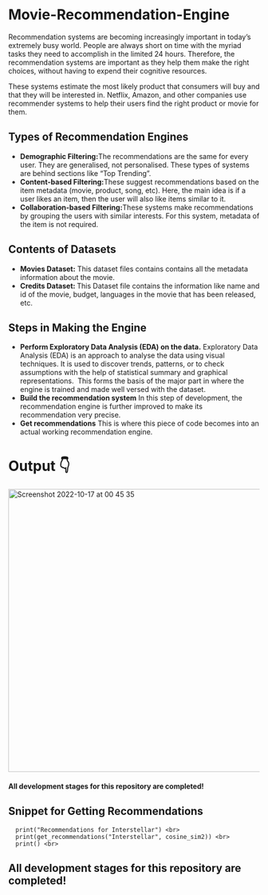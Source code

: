 # Movie-Recommendation-Engine
Recommendation systems are becoming increasingly important in today’s extremely busy world. People are always short on time with the myriad tasks they need to accomplish in the limited 24 hours. Therefore, the recommendation systems are important as they help them make the right choices, without having to expend their cognitive resources.
<br>

These systems estimate the most likely product that  consumers will buy and that they will be interested  in. Netflix, Amazon, and other companies use  recommender systems to help their users find the  right product or movie for them.

<h2>Types of Recommendation Engines </h2>
<ul>
<li><b>Demographic Filtering:</b>The recommendations are the same for every  user. They are generalised, not personalised. These types of systems  are behind sections like “Top Trending”.</li>
<li><b>Content-based Filtering:</b>These suggest recommendations based on  the item metadata (movie, product, song, etc). Here, the main idea  is if a user likes an item, then the user will also like items similar to it.</li>
<li><b>Collaboration-based Filtering:</b>These systems make  recommendations by grouping the users with similar interests. For  this system, metadata of the item is not required.</li>
</ul>

<h2>Contents of Datasets</h2>
<ul>
<li><b>Movies Dataset:</b> This dataset files contains contains all  the metadata information about the movie.</li>
<li><b>Credits Dataset: </b> This Dataset file contains the  information like name and id of the movie, budget,  languages in the movie that has been released, etc.</li>
</ul>

<h2>Steps in Making the Engine</h2>
<ul>
<li><b>Perform Exploratory Data Analysis (EDA) on the  data.</b>
Exploratory Data Analysis (EDA) is an approach to analyse the data using visual techniques. It is used to discover trends, patterns, or to check assumptions with the help of statistical summary and graphical representations. 
This forms the basis of the major part in where the engine is trained and made well versed with the dataset. 

<li><b>Build the recommendation system</b>
In this step of development, the recommendation engine is further improved to make its recommendation very precise. 
</li>

<li>
<b>Get recommendations</b>
This is where this piece of code becomes into an actual working recommendation engine. 
</li>
</ul>

<h1>Output 👇</h1>
<img width="566" alt="Screenshot 2022-10-17 at 00 45 35" src="https://user-images.githubusercontent.com/51440734/196053703-e70c0443-c8b3-49c3-99cf-f7651b55c4eb.png">

<h4>All development stages for this repository are completed!</h4>

<h2>Snippet for Getting Recommendations</h2>

```
  print("Recommendations for Interstellar") <br>
  print(get_recommendations("Interstellar", cosine_sim2)) <br>
  print() <br>
```

<h2>All development stages for this repository are completed!</h2>
